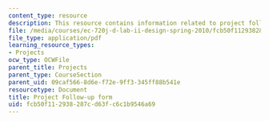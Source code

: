 ```yaml
---
content_type: resource
description: This resource contains information related to project follow-up survey.
file: /media/courses/ec-720j-d-lab-ii-design-spring-2010/fcb50f112938287cd63fc6c1b9546a69_MITEC_720JS10_proj_folwup.pdf
file_type: application/pdf
learning_resource_types:
- Projects
ocw_type: OCWFile
parent_title: Projects
parent_type: CourseSection
parent_uid: 09caf566-8d6e-f72e-9ff3-345ff88b541e
resourcetype: Document
title: Project Follow-up form
uid: fcb50f11-2938-287c-d63f-c6c1b9546a69
---
```

